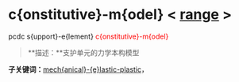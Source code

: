 # c{onstitutive}-m{odel}  < [range](range/) >
pcdc s{upport}-e{lement} <span style='color: red;'>c{onstitutive}-m{odel}</span>
> **描述：**支护单元的力学本构模型

**子关键词：**[mech{anical}-{e}lastic-plastic](s{upport}-e{lement}/c{onstitutive}-m{odel}/mech{anical}-{e}lastic-plastic/)，
